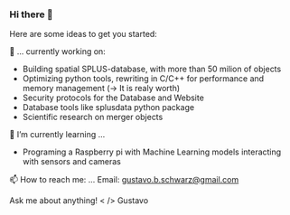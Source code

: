 ### Hi there 👋

Here are some ideas to get you started:

🔭 ... currently working on:
* Building spatial SPLUS-database, with more than 50 milion of objects
* Optimizing python tools, rewriting in C/C++ for performance and memory management (-> It is realy worth)
* Security protocols for the Database and Website
* Database tools like splusdata python package
* Scientific research on merger objects


🌱 I’m currently learning ...
* Programing a Raspberry pi with Machine Learning models interacting with sensors and cameras

📫 How to reach me: ...
Email: gustavo.b.schwarz@gmail.com

Ask me about anything! < /> 
Gustavo
